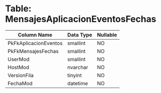 # Table: MensajesAplicacionEventosFechas

| Column Name | Data Type | Nullable |
|-------------|-----------|----------|
| PkFkAplicacionEventos | smallint | NO |
| PkFkMensajesFechas | smallint | NO |
| UserMod | smallint | NO |
| HostMod | nvarchar | NO |
| VersionFila | tinyint | NO |
| FechaMod | datetime | NO |
